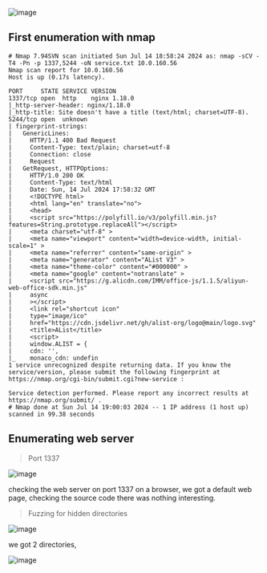 ![image](https://github.com/user-attachments/assets/9d0af957-6bb6-4997-8355-99bdba0b7b11)

## First enumeration with nmap 

```shell
# Nmap 7.94SVN scan initiated Sun Jul 14 18:58:24 2024 as: nmap -sCV -T4 -Pn -p 1337,5244 -oN service.txt 10.0.160.56
Nmap scan report for 10.0.160.56
Host is up (0.17s latency).

PORT     STATE SERVICE VERSION
1337/tcp open  http    nginx 1.18.0
|_http-server-header: nginx/1.18.0
|_http-title: Site doesn't have a title (text/html; charset=UTF-8).
5244/tcp open  unknown
| fingerprint-strings: 
|   GenericLines: 
|     HTTP/1.1 400 Bad Request
|     Content-Type: text/plain; charset=utf-8
|     Connection: close
|     Request
|   GetRequest, HTTPOptions: 
|     HTTP/1.0 200 OK
|     Content-Type: text/html
|     Date: Sun, 14 Jul 2024 17:58:32 GMT
|     <!DOCTYPE html>
|     <html lang="en" translate="no">
|     <head>
|     <script src="https://polyfill.io/v3/polyfill.min.js?features=String.prototype.replaceAll"></script>
|     <meta charset="utf-8" >
|     <meta name="viewport" content="width=device-width, initial-scale=1" >
|     <meta name="referrer" content="same-origin" >
|     <meta name="generator" content="AList V3" >
|     <meta name="theme-color" content="#000000" >
|     <meta name="google" content="notranslate" >
|     <script src="https://g.alicdn.com/IMM/office-js/1.1.5/aliyun-web-office-sdk.min.js"
|     async
|     ></script>
|     <link rel="shortcut icon"
|     type="image/ico"
|     href="https://cdn.jsdelivr.net/gh/alist-org/logo@main/logo.svg"
|     <title>AList</title>
|     <script>
|     window.ALIST = {
|     cdn: '',
|_    monaco_cdn: undefin
1 service unrecognized despite returning data. If you know the service/version, please submit the following fingerprint at https://nmap.org/cgi-bin/submit.cgi?new-service :

Service detection performed. Please report any incorrect results at https://nmap.org/submit/ .
# Nmap done at Sun Jul 14 19:00:03 2024 -- 1 IP address (1 host up) scanned in 99.38 seconds

```


## Enumerating web server 

> Port 1337

![image](https://github.com/user-attachments/assets/94fab591-e554-4b3c-8b56-44fc07ed1d40)

checking the web server on port 1337 on a browser, we got a default web page, checking the source code there was nothing interesting. 

> Fuzzing for hidden directories

![image](https://github.com/user-attachments/assets/4e58ef91-639c-4ae3-a73c-444886f4b5d1)

we got 2 directories, 

![image](https://github.com/user-attachments/assets/6d2467a2-dc2b-4257-b70c-188e5034ceb3)















